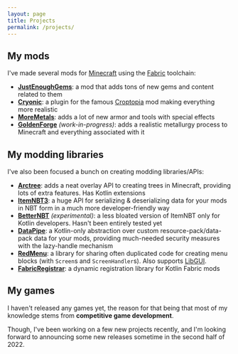 ```yaml
---
layout: page
title: Projects
permalink: /projects/
---
```


## My mods

I've made several mods for [Minecraft](https://minecraft.net) using the [Fabric](https://fabricmc.net) toolchain:

- **[JustEnoughGems](https://github.com/RedGrapefruit09/JustEnoughGems)**: a mod that adds tons of new
  gems and content related to them
- **[Cryonic](https://github.com/RedGrapefruit09/Cryonic)**: a plugin for the famous
  [Croptopia](https://https://www.curseforge.com/minecraft/mc-mods/croptopia-fabric) mod making everything more realistic
- **[MoreMetals](https://github.com/RedGrapefruit09/MoreMetals)**: adds a lot of new armor and tools with special effects
- **[GoldenForge](https://github.com/RedGrapefruit09/GoldenForge)** _(work-in-progress)_: adds a realistic metallurgy
  process to Minecraft and everything associated with it

## My modding libraries

I've also been focused a bunch on creating modding libraries/APIs:

- **[Arctree](https://github.com/RedGrapefruit09/Arctree)**: adds a neat overlay API to creating trees in Minecraft,
  providing lots of extra features. Has Kotlin extensions
- **[ItemNBT3](https://github.com/RedGrapefruit09/ItemNBT)**: a huge API for serializing & deserializing data for your
  mods in NBT form in a much more developer-friendly way
- **[BetterNBT](https://github.com/RedGrapefruit09/BetterNBT)** _(experimental)_: a less bloated version of ItemNBT
  only for Kotlin developers. Hasn't been entirely tested yet
- **[DataPipe](https://github.com/RedGrapefruit09/DataPipe)**: a Kotlin-only abstraction over custom resource-pack/data-pack
  data for your mods, providing much-needed security measures with the lazy-handle mechanism
- **[RedMenu](https://github.com/RedGrapefruit09/RedMenu)**: a library for sharing often duplicated code for creating
  menu blocks (with `Screen`s and `ScreenHandler`s). Also supports [LibGUI](https://github.com/CottonMC/LibGUI).
- **[FabricRegistrar](https://github.com/RedGrapefruit09/FabricRegistrar)**: a dynamic registration library for Kotlin
  Fabric mods

## My games

I haven't released any games yet, the reason for that being that most of my knowledge stems from
**competitive game development**.

Though, I've been working on a few new projects recently, and I'm looking forward to announcing some new releases
sometime in the second half of 2022.

